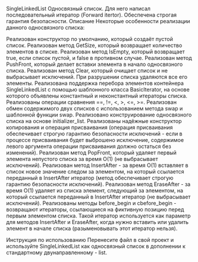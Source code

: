 SingleLinkedList
Односвязный список. Для него написал последовательный итератор (Forward itertor). Обеспечена строгая гарантия безопасности.
Описание
Некоторые особенности реализации данного односвязного списка:

Реализован конструктор по умолчанию, который создаёт пустой список.
Реализован метод GetSize, который возвращает количество элементов в списке.
Реализован метод IsEmpty, который возвращает true, если список пустой, и false в противном случае.
Реализован метод PushFront, который делает вставки элемента в начало односвязного списка.
Реализован метод Clear, который очищает список и не выбрасывает исключений.
При разрушении списка удаляются все его элементы.
Реализована поддержка перебора элементов контейнера SingleLinkedList с помощью шаблонного класса BasicIterator, на основе которого объявлены константный и неконстантный итераторы списка.
Реализованы операции сравнения ==, !=, <, >, <=, >=.
Реализован обмен содержимого двух списков с использованием метода swap и шаблонной функции swap.
Реализовано конструирование односвязного списка на основе initializer_list.
Реализованы надёжные конструктор копирования и операция присваивания (операция присваивания обеспечивает строгую гарантию безопасности исключений - если в процессе присваивания будет выброшено исключение, содержимое левого аргумента операции присваивания должно остаться без изменений).
Реализован метод PopFront, который удаляет первый элемента непустого списка за время O(1) (не выбрасывает исключений).
Реализован метод InsertAfter - за время O(1) вставляет в список новое значение следом за элементом, на который ссылается переданный в InsertAfter итератор (метод обеспечивает строгую гарантию безопасности исключений).
Реализован метод EraseAfter - за время O(1) удаляет из списка элемент, следующий за элементом, на который ссылается переданный в InsertAfter итератор (не выбрасывает исключений).
Реализованы методы before_begin и cbefore_begin - возвращают итераторы, ссылающиеся на фиктивную позицию перед первым элементом списка. Такой итератор используется как параметр для методов InsertAfter и EraseAfter, когда нужно вставить или удалить элемент в начале списка (разыменовывать этот итератор нельзя).

Инструкция по использованию
Перенесите файл в свой проект и используйте SingleLinkedList как односвязный список в дополнении к стандартному двунаправленному - list.

